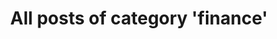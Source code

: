 ---
layout: archive
title: All posts of category 'finance'
permalink: /finance-archive
which_category: finance
---